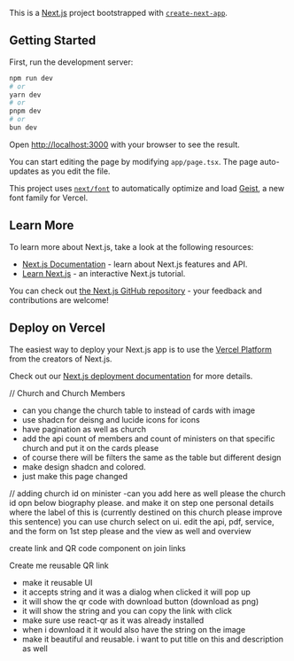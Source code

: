 This is a [Next.js](https://nextjs.org) project bootstrapped with [`create-next-app`](https://nextjs.org/docs/app/api-reference/cli/create-next-app).

## Getting Started

First, run the development server:

```bash
npm run dev
# or
yarn dev
# or
pnpm dev
# or
bun dev
```

Open [http://localhost:3000](http://localhost:3000) with your browser to see the result.

You can start editing the page by modifying `app/page.tsx`. The page auto-updates as you edit the file.

This project uses [`next/font`](https://nextjs.org/docs/app/building-your-application/optimizing/fonts) to automatically optimize and load [Geist](https://vercel.com/font), a new font family for Vercel.

## Learn More

To learn more about Next.js, take a look at the following resources:

- [Next.js Documentation](https://nextjs.org/docs) - learn about Next.js features and API.
- [Learn Next.js](https://nextjs.org/learn) - an interactive Next.js tutorial.

You can check out [the Next.js GitHub repository](https://github.com/vercel/next.js) - your feedback and contributions are welcome!

## Deploy on Vercel

The easiest way to deploy your Next.js app is to use the [Vercel Platform](https://vercel.com/new?utm_medium=default-template&filter=next.js&utm_source=create-next-app&utm_campaign=create-next-app-readme) from the creators of Next.js.

Check out our [Next.js deployment documentation](https://nextjs.org/docs/app/building-your-application/deploying) for more details.

// Church and Church Members

- can you change the church table to instead of cards with image
- use shadcn for deisng and lucide icons for icons
- have pagination as well as church
- add the api count of members and count of ministers on that specific church and put it
  on the cards please
- of course there will be filters the same as the table but different design
- make design shadcn and colored.
- just make this page changed

// adding church id on minister
-can you add here as well please the church id opn below biography please. and make it on step one personal details where the label of this is (currently destined on this church please improve this sentence) you can use church select on ui. edit the api, pdf, service, and the form on 1st step please and the view as well and overview

create link and QR code component on join links

Create me reusable QR link

- make it reusable UI
- it accepts string and it was a dialog when clicked it will pop up
- it will show the qr code with download button (download as png)
- it will show the string and you can copy the link with click
- make sure use react-qr as it was already installed
- when i download it it would also have the string on the image
- make it beautiful and reusable. i want to put title on this and description as well
